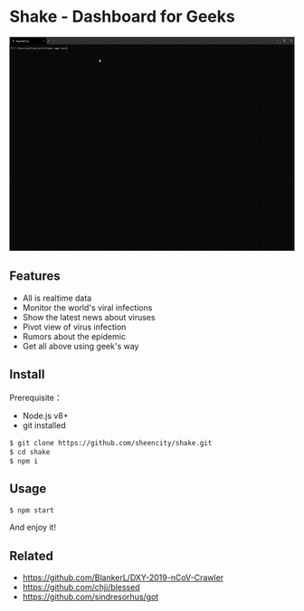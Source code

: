 # Shake - Dashboard for Geeks

![demo](docs/demo.gif)

## Features

- All is realtime data
- Monitor the world's viral infections
- Show the latest news about viruses
- Pivot view of virus infection
- Rumors about the epidemic
- Get all above using geek's way

## Install

Prerequisite：
- Node.js v8+
- git installed

```
$ git clone https://github.com/sheencity/shake.git
$ cd shake
$ npm i
```

## Usage

```
$ npm start
```

And enjoy it!

## Related

- https://github.com/BlankerL/DXY-2019-nCoV-Crawler
- https://github.com/chjj/blessed
- https://github.com/sindresorhus/got